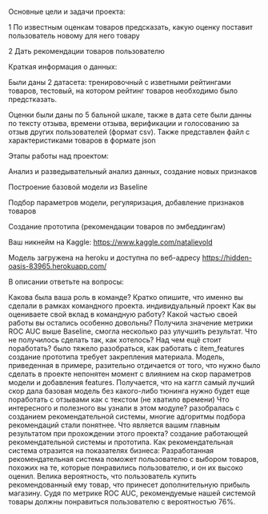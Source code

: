 Основные цели и задачи проекта:

1 По известным оценкам товаров предсказать, какую оценку поставит пользователь новому для него товару

2 Дать рекомендации товаров пользователю

Краткая информация о данных:

Были даны 2 датасета: тренировочный с изветными рейтингами товаров, тестовый, на котором рейтинг товаров необходимо было предстказать.

Оценки были даны по 5 бальной шкале, также в дата сете были данны по тексту отзыва, времени отзыва, верификации и голосованию за отзыв других пользователей (формат csv). Также представлен файл с характеристиками товаров в формате json

Этапы работы над проектом:

Анализ и разведывательный анализ данных, создание новых признаков

Построение базовой модели из Baseline

Подбор параметров модели, регуляризация, добавление признаков товаров

Создание прототипа (рекомендации товаров по эмбеддингам)

Ваш никнейм на Kaggle: https://www.kaggle.com/natalievold

Модель загружена на heroku и доступна по веб-адресу https://hidden-oasis-83965.herokuapp.com/

В описании ответьте на вопросы:

Какова была ваша роль в команде? Кратко опишите, что именно вы сделали в рамках командного проекта.
индивидуальный проект
Как вы оцениваете свой вклад в командную работу?
Какой частью своей работы вы остались особенно довольны?
Получила значение метрики ROC AUC выше Baseline, смогла несколько раз улучшить результат.
Что не получилось сделать так, как хотелось? Над чем ещё стоит поработать?
было тяжело разобраться, как работать с item_features
создание прототипа требует закрепления материала. Модель, приведенная в примере, разительно отдичается от того, что нужно было сделать в проекте
непонятен момент с влиянием на скор параметров модели и добавления features. Получается, что на каггл самый лучший скор дала базовая модель без какого-либо тюнинга
нужно будет еще поработать с отзывами как с текстом (не хватило времени)
Что интересного и полезного вы узнали в этом модуле?
разобралась с созданием рекомендательной системы, многие адгоритмы подбора рекомендаций стали понятнее.
Что является вашим главным результатом при прохождении этого проекта?
создание работающей рекомендательной системы и прототипа.
Как рекомендательная система отразится на показателях бизнеса: Разработанная рекомендательная система поможет пользователю с выбором товаров, похожих на те, которые понравились пользователю, и он их высоко оценил. Велика вероятность, что пользователь купить рекомендованный ему товар, что принесет дополнительную прибыль магазину. Судя по метрике ROC AUC, рекомендуемые нашей системой товары должны понравиться пользователю с вероятностью 76%.

